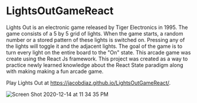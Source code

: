 # LightsOutGameReact
Lights Out is an electronic game released by Tiger Electronics in 1995. The game consists of a 5 by 5 grid of lights. When the game starts, a random number or a stored pattern of these lights is switched on. Pressing any of the lights will toggle it and the adjacent lights. The goal of the game is to turn every light on the entire board to the "On" state. This arcade game was create using the React Js framework. This project was created as a way to practice newly learned knowledge about the React State paradigm along with making making a fun arcade game. 

Play Lights Out at https://jacobdiaz.github.io/LightsOutGameReact/. 

![Screen Shot 2020-12-14 at 11 34 35 PM](https://user-images.githubusercontent.com/54045615/102175531-585c6000-3e65-11eb-917a-cf19a5c5a059.png)
